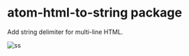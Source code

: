 # atom-html-to-string package

Add string delimiter for multi-line HTML.

![ss](https://raw.githubusercontent.com/nakajmg/atom-html-to-string/master/ss.gif)
